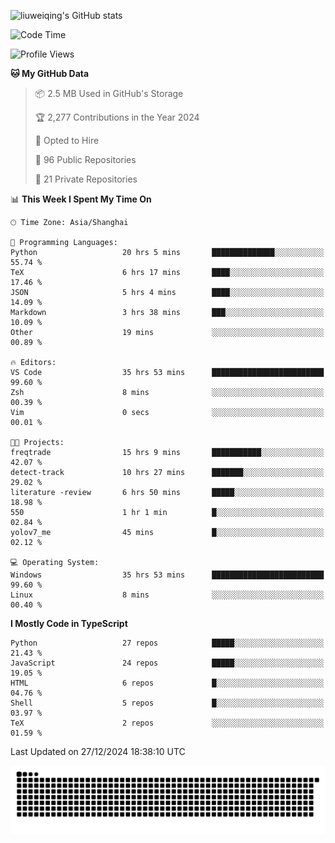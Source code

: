 ![liuweiqing's GitHub stats](https://github-readme-stats.vercel.app/api?username=14790897&show_icons=true&locale=cn&include_all_commits=true&count_private=true)

<!--START_SECTION:waka-->
![Code Time](http://img.shields.io/badge/Code%20Time-1%2C734%20hrs%2025%20mins-blue)

![Profile Views](http://img.shields.io/badge/Profile%20Views-19-blue)

**🐱 My GitHub Data** 

> 📦 2.5 MB Used in GitHub's Storage 
 > 
> 🏆 2,277 Contributions in the Year 2024
 > 
> 💼 Opted to Hire
 > 
> 📜 96 Public Repositories 
 > 
> 🔑 21 Private Repositories 
 > 
📊 **This Week I Spent My Time On** 

```text
🕑︎ Time Zone: Asia/Shanghai

💬 Programming Languages: 
Python                   20 hrs 5 mins       ██████████████░░░░░░░░░░░   55.74 % 
TeX                      6 hrs 17 mins       ████░░░░░░░░░░░░░░░░░░░░░   17.46 % 
JSON                     5 hrs 4 mins        ████░░░░░░░░░░░░░░░░░░░░░   14.09 % 
Markdown                 3 hrs 38 mins       ███░░░░░░░░░░░░░░░░░░░░░░   10.09 % 
Other                    19 mins             ░░░░░░░░░░░░░░░░░░░░░░░░░   00.89 % 

🔥 Editors: 
VS Code                  35 hrs 53 mins      █████████████████████████   99.60 % 
Zsh                      8 mins              ░░░░░░░░░░░░░░░░░░░░░░░░░   00.39 % 
Vim                      0 secs              ░░░░░░░░░░░░░░░░░░░░░░░░░   00.01 % 

🐱‍💻 Projects: 
freqtrade                15 hrs 9 mins       ███████████░░░░░░░░░░░░░░   42.07 % 
detect-track             10 hrs 27 mins      ███████░░░░░░░░░░░░░░░░░░   29.02 % 
literature -review       6 hrs 50 mins       █████░░░░░░░░░░░░░░░░░░░░   18.98 % 
550                      1 hr 1 min          █░░░░░░░░░░░░░░░░░░░░░░░░   02.84 % 
yolov7_me                45 mins             █░░░░░░░░░░░░░░░░░░░░░░░░   02.12 % 

💻 Operating System: 
Windows                  35 hrs 53 mins      █████████████████████████   99.60 % 
Linux                    8 mins              ░░░░░░░░░░░░░░░░░░░░░░░░░   00.40 % 
```

**I Mostly Code in TypeScript** 

```text
Python                   27 repos            █████░░░░░░░░░░░░░░░░░░░░   21.43 % 
JavaScript               24 repos            █████░░░░░░░░░░░░░░░░░░░░   19.05 % 
HTML                     6 repos             █░░░░░░░░░░░░░░░░░░░░░░░░   04.76 % 
Shell                    5 repos             █░░░░░░░░░░░░░░░░░░░░░░░░   03.97 % 
TeX                      2 repos             ░░░░░░░░░░░░░░░░░░░░░░░░░   01.59 % 
```




 Last Updated on 27/12/2024 18:38:10 UTC
<!--END_SECTION:waka-->

<picture>
  <source media="(prefers-color-scheme: dark)" srcset="https://raw.githubusercontent.com/14790897/14790897/output/github-contribution-grid-snake-dark.svg" />
  <source media="(prefers-color-scheme: light)" srcset="https://raw.githubusercontent.com/14790897/14790897/output/github-contribution-grid-snake.svg" />
  <img alt="github-snake" src="https://raw.githubusercontent.com/14790897/14790897/output/github-contribution-grid-snake.svg" />
</picture>
